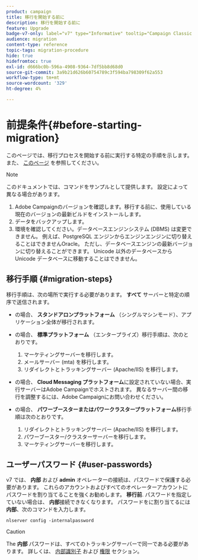 ```yaml
---
product: campaign
title: 移行を開始する前に
description: 移行を開始する前に
feature: Upgrade
badge-v7-only: label="v7" type="Informative" tooltip="Campaign Classic v7 にのみ適用されます"
audience: migration
content-type: reference
topic-tags: migration-procedure
hide: true
hidefromtoc: true
exl-id: d666bc0b-596a-4908-9364-7df5bb8d68d0
source-git-commit: 3a9b21d626b60754789c3f594ba798309f62a553
workflow-type: tm+mt
source-wordcount: '329'
ht-degree: 4%

---
```


# 前提条件{#before-starting-migration}



このページでは、移行プロセスを開始する前に実行する特定の手順を示します。 また、 [このページ](about-migration.md) を参照してください。

>[!NOTE]
>
>このドキュメントでは、コマンドをサンプルとして提供します。 設定によって異なる場合があります。

1. Adobe Campaignのバージョンを確認します。移行する前に、使用している現在のバージョンの最新ビルドをインストールします。
1. データをバックアップします。
1. 環境を確認してください。データベースエンジンシステム (DBMS) は変更できません。 例えば、PostgreSQL エンジンからエンジンエンジンに切り替えることはできませんOracle。 ただし、データベースエンジンの最新バージョンに切り替えることができます。 Unicode 以外のデータベースから Unicode データベースに移動することはできません。

## 移行手順 {#migration-steps}

移行手順は、次の場所で実行する必要があります。 **すべて** サーバーと特定の順序で送信されます。

* の場合、 **スタンドアロンプラットフォーム** （シングルマシンモード）、アプリケーション全体が移行されます。
* の場合、 **標準プラットフォーム** （エンタープライズ）移行手順は、次のとおりです。

   1. マーケティングサーバーを移行します。
   1. メールサーバー (mta) を移行します。
   1. リダイレクトとトラッキングサーバー (Apache/IIS) を移行します。

* の場合、 **Cloud Messaging プラットフォーム**&#x200B;に設定されていない場合、実行サーバーはAdobe Campaignでホストされます。 異なるサーバー間の移行を調整するには、Adobe Campaignにお問い合わせください。
* の場合、 **パワーブースターまたはパワークラスタープラットフォーム**&#x200B;移行手順は次のとおりです。

   1. リダイレクトとトラッキングサーバー (Apache/IIS) を移行します。
   1. パワーブースター/クラスターサーバーを移行します。
   1. マーケティングサーバーを移行します。

## ユーザーパスワード {#user-passwords}

v7 では、 **内部** および **admin** オペレーターの接続は、パスワードで保護する必要があります。 これらのアカウントおよびすべてのオペレーターアカウントにパスワードを割り当てることを強くお勧めします。 **移行前**. パスワードを指定していない場合は、 **内部**&#x200B;接続できなくなります。 パスワードをに割り当てるには **内部**、次のコマンドを入力します。

```
nlserver config -internalpassword
```

>[!CAUTION]
>
>The **内部** パスワードは、すべてのトラッキングサーバーで同一である必要があります。 詳しくは、 [内部識別子](../../installation/using/configuring-campaign-server.md#internal-identifier) および [権限](../../platform/using/access-management.md) セクション。
